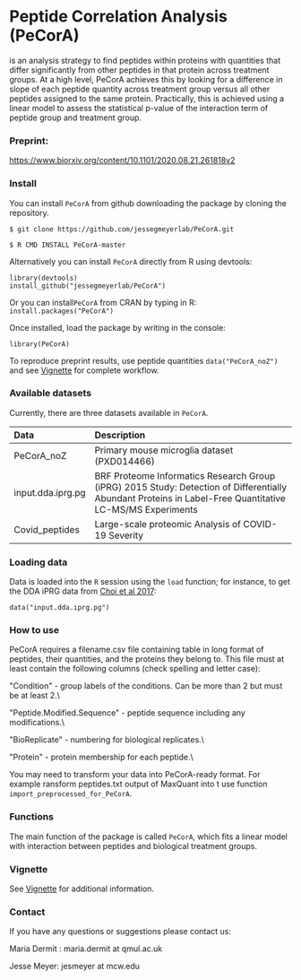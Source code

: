 # Peptide Correlation Analysis (PeCorA)
is an analysis strategy to find peptides within proteins with quantities that differ significantly from other peptides in that protein across treatment groups. At a high level, PeCorA achieves this by looking for a difference in slope of each peptide quantity across treatment group versus all other peptides assigned to the same protein. Practically, this is achieved using a linear model to assess the statistical p-value of the interaction term of peptide group and treatment group. 

### Preprint:
https://www.biorxiv.org/content/10.1101/2020.08.21.261818v2

### Install
You can install `PeCorA` from github downloading the package by cloning the repository.

`$ git clone https://github.com/jessegmeyerlab/PeCorA.git`

`$ R CMD INSTALL PeCorA-master`

Alternatively you can install `PeCorA` directly from R using devtools:

```{r}
library(devtools)
install_github("jessegmeyerlab/PeCorA")
```

Or you can install`PeCorA` from CRAN by typing in R: `install.packages("PeCorA")`

Once installed, load the package by writing in the console:

```{r}
library(PeCorA)
```
To reproduce preprint results, use peptide quantities `data("PeCorA_noZ")` and 
see [Vignette](https://github.com/demar01/PeCorA-1/blob/master/vignettes/PeCorA_vignette.pdf) for complete workflow.

### Available datasets

Currently, there are three datasets available in `PeCorA`.

Data                    |Description                                                                                                          |
|:-----------------------|:--------------------------------------------------------------------------------------------------------------------|
|PeCorA_noZ   |Primary mouse microglia dataset (PXD014466)|
|input.dda.iprg.pg  |BRF Proteome Informatics Research Group (iPRG) 2015 Study: Detection of Differentially Abundant Proteins in Label-Free Quantitative LC-MS/MS Experiments |
|Covid_peptides  |Large-scale proteomic Analysis of COVID-19 Severity|

### Loading data

Data is loaded into the `R` session using the `load` function; for
instance, to get the DDA iPRG data from
[Choi et al 2017](https://pubmed.ncbi.nlm.nih.gov/27990823/):

```{r}
data("input.dda.iprg.pg")
```
### How to use
PeCorA requires a filename.csv file containing table in long format of peptides, their quantities, and the proteins they belong to. This file must at least contain the following columns (check spelling and letter case):

"Condition" - group labels of the conditions. Can be more than 2 but must be at least 2.\

"Peptide.Modified.Sequence" - peptide sequence including any modifications.\

"BioReplicate" - numbering for biological replicates.\

"Protein" - protein membership for each peptide.\

You may need to transform your data into PeCorA-ready format. For example ransform peptides.txt output of MaxQuant into t use function `import_preprocessed_for_PeCorA`.

### Functions
The main function of the package is called `PeCorA`, which fits a linear model with interaction between peptides and biological treatment groups.

### Vignette 
See [Vignette](https://github.com/demar01/PeCorA-1/blob/master/vignettes/PeCorA_vignette.pdf) for additional information.

### Contact
If you have any questions or suggestions please contact us:

Maria Dermit : maria.dermit at qmul.ac.uk 

Jesse Meyer: jesmeyer at mcw.edu

